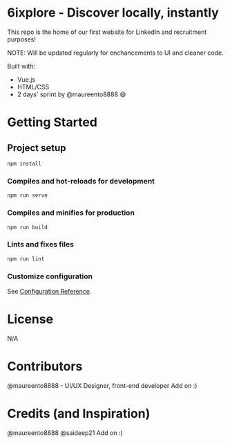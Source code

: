 # 6ixplore - Discover locally, instantly

This repo is the home of our first website for LinkedIn and recruitment purposes!

NOTE: Will be updated regularly for enchancements to UI and cleaner code.

Built with:
- Vue.js
- HTML/CSS
- 2 days' sprint by @maureento8888 😄

# Getting Started
## Project setup
```
npm install
```
### Compiles and hot-reloads for development
```
npm run serve
```
### Compiles and minifies for production
```
npm run build
```
### Lints and fixes files
```
npm run lint
```
### Customize configuration
See [Configuration Reference](https://cli.vuejs.org/config/).

# License
N/A

# Contributors
@maureento8888 - UI/UX Designer, front-end developer
Add on :)

# Credits (and Inspiration)
@maureento8888
@saideep21
Add on :)

